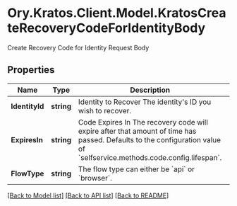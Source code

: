 # Ory.Kratos.Client.Model.KratosCreateRecoveryCodeForIdentityBody
Create Recovery Code for Identity Request Body

## Properties

Name | Type | Description | Notes
------------ | ------------- | ------------- | -------------
**IdentityId** | **string** | Identity to Recover  The identity&#39;s ID you wish to recover. | 
**ExpiresIn** | **string** | Code Expires In  The recovery code will expire after that amount of time has passed. Defaults to the configuration value of &#x60;selfservice.methods.code.config.lifespan&#x60;. | [optional] 
**FlowType** | **string** | The flow type can either be &#x60;api&#x60; or &#x60;browser&#x60;. | [optional] 

[[Back to Model list]](../../README.md#documentation-for-models) [[Back to API list]](../../README.md#documentation-for-api-endpoints) [[Back to README]](../../README.md)

